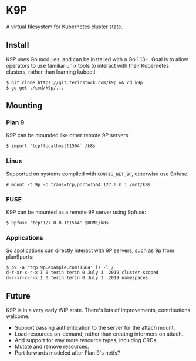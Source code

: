 # K9P

A virtual filesystem for Kubernetes cluster state.

## Install

K9P uses Go modules, and can be installed with a Go 1.13+. Goal is to allow operators to
use familiar unix tools to interact with their Kubernetes clusters, rather than learning kubectl.

```console
$ git clone https://git.terinstock.com/k9p && cd k9p
$ go get ./cmd/k9p/...
```

## Mounting

### Plan 9

K9P can be mounded like other remote 9P servers:

```console
$ import 'tcp!localhost!1564` /k8s
```

### Linux

Supported on systems compiled with `CONFIG_NET_9P`, otherwise use 9pfuse.

```console
# mount -t 9p -o trans=tcp,port=1564 127.0.0.1 /mnt/k8s
```

### FUSE

K9P can be mounted as a remote 9P server using 9pfuse:

```console
$ 9pfuse 'tcp!127.0.0.1!1564' $HOME/k8s
```

### Applications

So applications can directly interact with 9P servers, such as 9p from plan9ports:

```console
$ p9 -a 'tcp!9p.example.com!1564' ls -l /
d-r-xr-x-r-x I 0 terin terin 0 July 3  2019 cluster-scoped
d-r-xr-x-r-x I 0 terin terin 0 July 3  2019 namespaces
```

## Future

K9P is in a very early WIP state. There's lots of improvements, contributions welcome.

* Support passing authentication to the server for the attach mount.
* Load resources on-demand, rather than creating informers on attach.
* Add support for way more resource types, including CRDs.
* Mutate and remove resources.
* Port forwards modeled after Plan 9's netfs?
